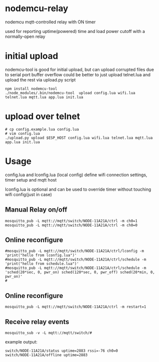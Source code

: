 # nodemcu-relay

nodemcu mqtt-controlled relay with ON timer

used for reporting uptime(powered) time and load power cutoff with a normally-open relay

# initial upload
nodemcu-tool is good for initial upload, but can upload corrupted files due to serial port buffer overflow
could be better to just upload telnet.lua and upload the rest via upload.py script

    npm install nodemcu-tool
    ./node_modules/.bin/nodemcu-tool  upload config.lua wifi.lua telnet.lua mqtt.lua app.lua init.lua 

# upload over telnet

    # cp config.example.lua config.lua
    # vim config.lua
    ./upload.py upload $ESP_HOST config.lua wifi.lua telnet.lua mqtt.lua app.lua init.lua 

# Usage

config.lua and lconfig.lua (local config) define wifi connection settings, timer setup and mqtt host

lconfig.lua is optional and can be used to override timer without touching wifi config(just in case)

## Manual Relay on/off

    mosquitto_pub -L mqtt://mqtt/switch/NODE-11A21A/ctrl -m ch0=1
    mosquitto_pub -L mqtt://mqtt/switch/NODE-11A21A/ctrl -m ch0=0

## Online reconfigure

    #mosquitto_pub -L mqtt://mqtt/switch/NODE-11A21A/ctrl/lconfig -m 'print("hello from lconfig.lua")'
    #mosquitto_pub -L mqtt://mqtt/switch/NODE-11A21A/ctrl/schedule -m 'print("hello from schedule.lua")'
    #mosquitto_pub -L mqtt://mqtt/switch/NODE-11A21A/ctrl/schedule -m 'sched(20*sec, 0, pwr_on) sched(120*sec, 0, pwr_off) sched(20*min, 0, pwr_on)'
    #


## Online reconfigure
    mosquitto_pub -L mqtt://mqtt/switch/NODE-11A21A/ctrl -m restart=1

## Receive relay events

    mosquitto_sub -v -L mqtt://mqtt/switch/#

example output:

    switch/NODE-11A21A/status uptime=2883 rssi=-76 ch0=0
    switch/NODE-11A21A/offline uptime=2883


